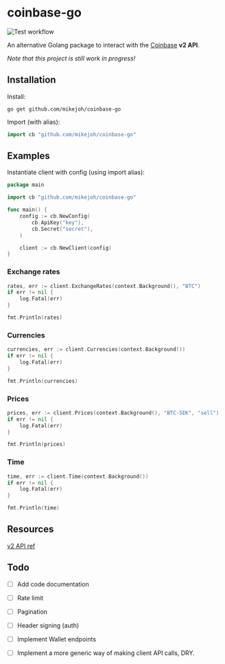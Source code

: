 # coinbase-go

![Test workflow](https://github.com/mikejoh/coinbase-go/actions/workflows/test.yml/badge.svg)

An alternative Golang package to interact with the [Coinbase](https://www.coinbase.com/) **v2 API**.

_Note that this project is still work in progress!_

## Installation
Install:
```
go get github.com/mikejoh/coinbase-go
```
Import (with alias):
```go
import cb "github.com/mikejoh/coinbase-go"
```
## Examples

Instantiate client with config (using import alias):
```go
package main

import cb "github.com/mikejoh/coinbase-go"

func main() {
	config := cb.NewConfig(
		cb.ApiKey("key"),
		cb.Secret("secret"),
	)

	client := cb.NewClient(config)
}
```

### Exchange rates
```go
rates, err := client.ExchangeRates(context.Background(), "BTC")
if err != nil {
	log.Fatal(err)
}

fmt.Println(rates)
```
### Currencies
```go
currencies, err := client.Currencies(context.Background())
if err != nil {
	log.Fatal(err)
}

fmt.Println(currencies)
```

### Prices
```go
prices, err := client.Prices(context.Background(), "BTC-SEK", "sell")
if err != nil {
	log.Fatal(err)
}

fmt.Println(prices)
```

### Time
```go
time, err := client.Time(context.Background())
if err != nil {
	log.Fatal(err)
}

fmt.Println(time)
```
## Resources

[v2 API ref](https://developers.coinbase.com/api/v2#introduction)
## Todo
* [ ] Add code documentation
* [ ] Rate limit
* [ ] Pagination
* [ ] Header signing (auth)
* [ ] Implement Wallet endpoints
* [ ] Implement a more generic way of making client API calls, DRY.

